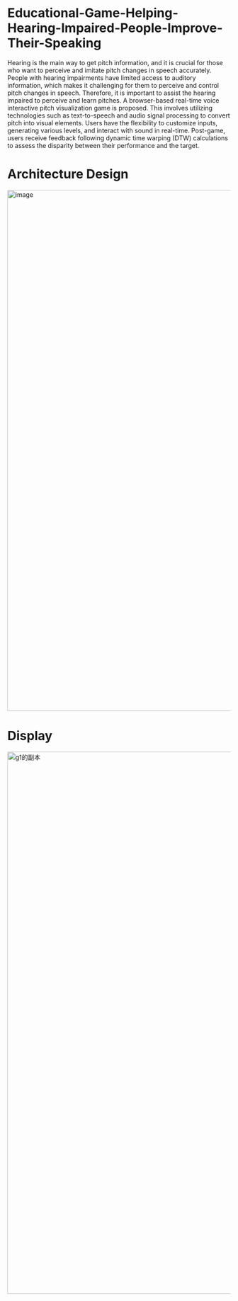 # Educational-Game-Helping-Hearing-Impaired-People-Improve-Their-Speaking
Hearing is the main way to get pitch information, and it is crucial for those who want to perceive and imitate pitch changes in speech accurately. People with hearing impairments have limited access to auditory information, which makes it challenging for them to perceive and control pitch changes in speech. Therefore, it is important to assist the hearing impaired to perceive and learn pitches. A browser-based real-time voice interactive pitch visualization game is proposed. This involves utilizing technologies such as text-to-speech and audio signal processing to convert pitch into visual elements. Users have the flexibility to customize inputs, generating various levels, and interact with sound in real-time. Post-game, users receive feedback following dynamic time warping (DTW) calculations to assess the disparity between their performance and the target.

# Architecture Design
<img width="1177" alt="image" src="https://github.com/JYOU0925/Educational-Game-Helping-Hearing-Impaired-People-Improve-Their-Speaking/assets/116496533/cccf95fb-b45c-46fb-804c-eb10f3f7bb8f">

# Display
<img width="1225" alt="g1的副本" src="https://github.com/JYOU0925/Educational-Game-Helping-Hearing-Impaired-People-Improve-Their-Speaking/assets/116496533/9dcb98d2-eb60-426d-9618-eb64621715d3">
